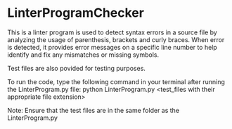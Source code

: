 # LinterProgramChecker
This is a linter program is used to detect syntax errors in a source file by analyzing the usage of parenthesis, brackets and curly braces. When error is detected, it provides error messages on a specific line number to help identify and fix any mismatches or missing symbols.

Test files are also povided for testing purposes.

To run the code, type the following command in your terminal after running the LinterProgram.py file:
python LinterProgram.py <test_files with their appropriate file extension>

Note: Ensure that the test files are in the same folder as the LinterProgram.py
